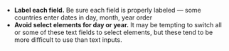 - **Label each field.** Be sure each field is properly labeled — some countries enter dates in day, month, year order
- **Avoid select elements for day or year.** It may be tempting to switch all or some of these text fields to select elements, but these tend to be more difficult to use than text inputs.